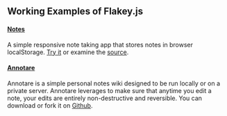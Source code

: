 ## Working Examples of Flakey.js

#### [Notes][0]
A simple responsive note taking app that stores notes in browser localStorage. [Try it][0] or examine the [source][1].

#### [Annotare][2]
Annotare is a simple personal notes wiki designed to be run locally or on a private server. Annotare leverages to make sure that anytime you edit a note, your edits are entirely non-destructive and reversible. You can download or fork it on [Github][2].

[0]: http://flakeyjs.crgwbr.com/notes/
[1]: https://github.com/crgwbr/flakeyjs/tree/master/example
[2]: https://github.com/zachlebar/Annotare